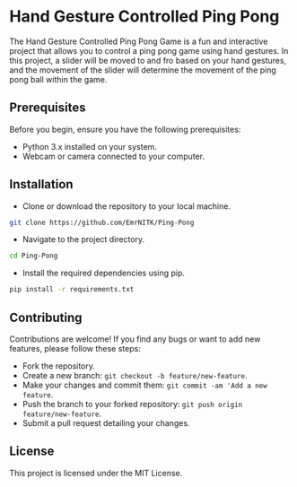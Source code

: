 # Hand Gesture Controlled Ping Pong
The Hand Gesture Controlled Ping Pong Game is a fun and interactive project that allows you to control a ping pong game using hand gestures. In this project, a slider will be moved to and fro based on your hand gestures, and the movement of the slider will determine the movement of the ping pong ball within the game.

## Prerequisites
Before you begin, ensure you have the following prerequisites:

* Python 3.x installed on your system.
* Webcam or camera connected to your computer.

## Installation
* Clone or download the repository to your local machine.
```bash
git clone https://github.com/EmrNITK/Ping-Pong
```
* Navigate to the project directory.
```bash
cd Ping-Pong
```
* Install the required dependencies using pip.
```bash
pip install -r requirements.txt
```

## Contributing
Contributions are welcome! If you find any bugs or want to add new features, please follow these steps:

* Fork the repository.
* Create a new branch: `git checkout -b feature/new-feature`.
* Make your changes and commit them: `git commit -am 'Add a new feature`.
* Push the branch to your forked repository: `git push origin feature/new-feature`.
* Submit a pull request detailing your changes.

## License
This project is licensed under the MIT License.
